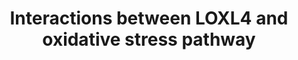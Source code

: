 ---
annotations:
- type: Pathway Ontology
  value: oxidative stress response pathway
- type: Pathway Ontology
  value: urinary bladder cancer pathway
- type: Pathway Ontology
  value: disease pathway
- type: Pathway Ontology
  value: regulatory pathway
- type: Disease Ontology
  value: urinary bladder cancer
authors:
- AAR&Co
- AlexanderPico
- Khanspers
- Fehrhart
- Eweitz
description: This pathway Involved in chemo-resistance of cells in bladder cancer
  begins with LOXL2 activation of CDC37 and COL2A1. COL2A1 activates the complex NRF1/2
  and two other complexes that trigger RTK/MAPK and TGFB pathways. These pathways
  along with oxidative stress promotes NRF1/2 activation of theoxidative stress pathway.
  This pathway promotes the transcription of NQO1, ECSIT, EXOC6, and SIRT1. SIRT1
  then activates SUV39H1. LOXL2 also activates some of these proteins downstream in
  the pathway (SUV39H1, EXOC6, ECSIT). This pathway has been modeled after figure
  7 in Deng et al.  Proteins on this pathway have targeted assays available via the
  [https://assays.cancer.gov/available_assays?wp_id=WP3670 CPTAC Assay Portal].
last-edited: 2021-05-22
organisms:
- Homo sapiens
redirect_from:
- /index.php/Pathway:WP3670
- /instance/WP3670
schema-jsonld:
- '@context': https://schema.org/
  '@id': https://wikipathways.github.io/pathways/WP3670.html
  '@type': Dataset
  creator:
    '@type': Organization
    name: WikiPathways
  description: This pathway Involved in chemo-resistance of cells in bladder cancer
    begins with LOXL2 activation of CDC37 and COL2A1. COL2A1 activates the complex
    NRF1/2 and two other complexes that trigger RTK/MAPK and TGFB pathways. These
    pathways along with oxidative stress promotes NRF1/2 activation of theoxidative
    stress pathway. This pathway promotes the transcription of NQO1, ECSIT, EXOC6,
    and SIRT1. SIRT1 then activates SUV39H1. LOXL2 also activates some of these proteins
    downstream in the pathway (SUV39H1, EXOC6, ECSIT). This pathway has been modeled
    after figure 7 in Deng et al.  Proteins on this pathway have targeted assays available
    via the [https://assays.cancer.gov/available_assays?wp_id=WP3670 CPTAC Assay Portal].
  keywords:
  - ECSIT
  - BMP2
  - CDC37
  - NRF1
  - NFE2L2
  - NQO1
  - SIRT1
  - SUV39H1
  - EXOC6
  - DDR1
  - IGFBP7
  - FN1
  - FGF7
  - LOXL4
  - TGFB1
  - COL2A1
  - PKD1
  - ANXA5
  license: CC0
  name: Interactions between LOXL4 and oxidative stress pathway
seo: CreativeWork
title: Interactions between LOXL4 and oxidative stress pathway
wpid: WP3670
---
